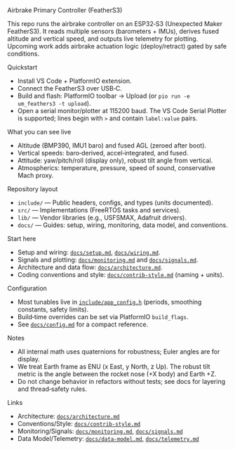 Airbrake Primary Controller (FeatherS3)

This repo runs the airbrake controller on an ESP32‑S3 (Unexpected Maker FeatherS3). It reads multiple sensors (barometers + IMUs), derives fused altitude and vertical speed, and outputs live telemetry for plotting. Upcoming work adds airbrake actuation logic (deploy/retract) gated by safe conditions.

Quickstart
- Install VS Code + PlatformIO extension.
- Connect the FeatherS3 over USB‑C.
- Build and flash: PlatformIO toolbar → Upload (or `pio run -e um_feathers3 -t upload`).
- Open a serial monitor/plotter at 115200 baud. The VS Code Serial Plotter is supported; lines begin with `>` and contain `label:value` pairs.

What you can see live
- Altitude (BMP390, IMU1 baro) and fused AGL (zeroed after boot).
- Vertical speeds: baro‑derived, accel‑integrated, and fused.
- Attitude: yaw/pitch/roll (display only), robust tilt angle from vertical.
- Atmospherics: temperature, pressure, speed of sound, conservative Mach proxy.

Repository layout
- `include/` — Public headers, configs, and types (units documented).
- `src/` — Implementations (FreeRTOS tasks and services).
- `lib/` — Vendor libraries (e.g., USFSMAX, Adafruit drivers).
- `docs/` — Guides: setup, wiring, monitoring, data model, and conventions.

Start here
- Setup and wiring: [`docs/setup.md`](docs/setup.md), [`docs/wiring.md`](docs/wiring.md).
- Signals and plotting: [`docs/monitoring.md`](docs/monitoring.md) and [`docs/signals.md`](docs/signals.md).
- Architecture and data flow: [`docs/architecture.md`](docs/architecture.md).
- Coding conventions and style: [`docs/contrib-style.md`](docs/contrib-style.md) (naming + units).

Configuration
- Most tunables live in [`include/app_config.h`](include/app_config.h) (periods, smoothing constants, safety limits).
- Build‑time overrides can be set via PlatformIO `build_flags`.
- See [`docs/config.md`](docs/config.md) for a compact reference.

Notes
- All internal math uses quaternions for robustness; Euler angles are for display.
- We treat Earth frame as ENU (x East, y North, z Up). The robust tilt metric is the angle between the rocket nose (+X body) and Earth +Z.
- Do not change behavior in refactors without tests; see docs for layering and thread‑safety rules.

Links
- Architecture: [`docs/architecture.md`](docs/architecture.md)
- Conventions/Style: [`docs/contrib-style.md`](docs/contrib-style.md)
- Monitoring/Signals: [`docs/monitoring.md`](docs/monitoring.md), [`docs/signals.md`](docs/signals.md)
- Data Model/Telemetry: [`docs/data-model.md`](docs/data-model.md), [`docs/telemetry.md`](docs/telemetry.md)
